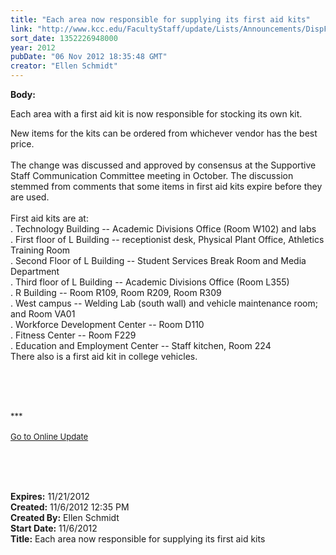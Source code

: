 ```yaml
---
title: "Each area now responsible for supplying its first aid kits"
link: "http://www.kcc.edu/FacultyStaff/update/Lists/Announcements/DispForm.aspx?ID=889"
sort_date: 1352226948000
year: 2012
pubDate: "06 Nov 2012 18:35:48 GMT"
creator: "Ellen Schmidt"
---
```


<div><b>Body:</b> <div class="ExternalClass8DC9DE25757D454780F602FFC6476407">
<p>Each area with a first aid kit is now responsible for stocking its own kit.</p>
<p>New items for the kits can be ordered from whichever vendor has the best price.<br /> <br />The change was discussed and approved by consensus at the Supportive Staff Communication Committee meeting in October. The discussion stemmed from comments that some items in first aid kits expire before they are used.<br /> <br />First aid kits are at:<br />. Technology Building -- Academic Divisions Office (Room W102) and labs<br />. First floor of L Building -- receptionist desk, Physical Plant Office, Athletics Training Room<br />. Second Floor of L Building -- Student Services Break Room and Media Department<br />. Third floor of L Building -- Academic Divisions Office (Room L355)<br />. R Building -- Room R109, Room R209, Room R309<br />. West campus -- Welding Lab (south wall) and vehicle maintenance room; and Room VA01<br />. Workforce Development Center -- Room D110<br />. Fitness Center -- Room F229<br />. Education and Employment Center -- Staff kitchen, Room 224<br />There also is a first aid kit in college vehicles.</p>
<p> </p>
<div>
<div>
<div> </div>
<div> </div>
<div>
<div><font size="2">***</font></div>
<div> </div>
<div><font color="#003768" size="2"><a href="/FacultyStaff/update/Pages/dailyupdate.aspx">Go to Online Update</a></font><font size="2"></font></div>
<div><font size="2"></font> </div></div></div></div>
<p><br /> </p></div></div>
<div><b>Expires:</b> 11/21/2012</div>
<div><b>Created:</b> 11/6/2012 12:35 PM</div>
<div><b>Created By:</b> Ellen Schmidt</div>
<div><b>Start Date:</b> 11/6/2012</div>
<div><b>Title:</b> Each area now responsible for supplying its first aid kits</div>
